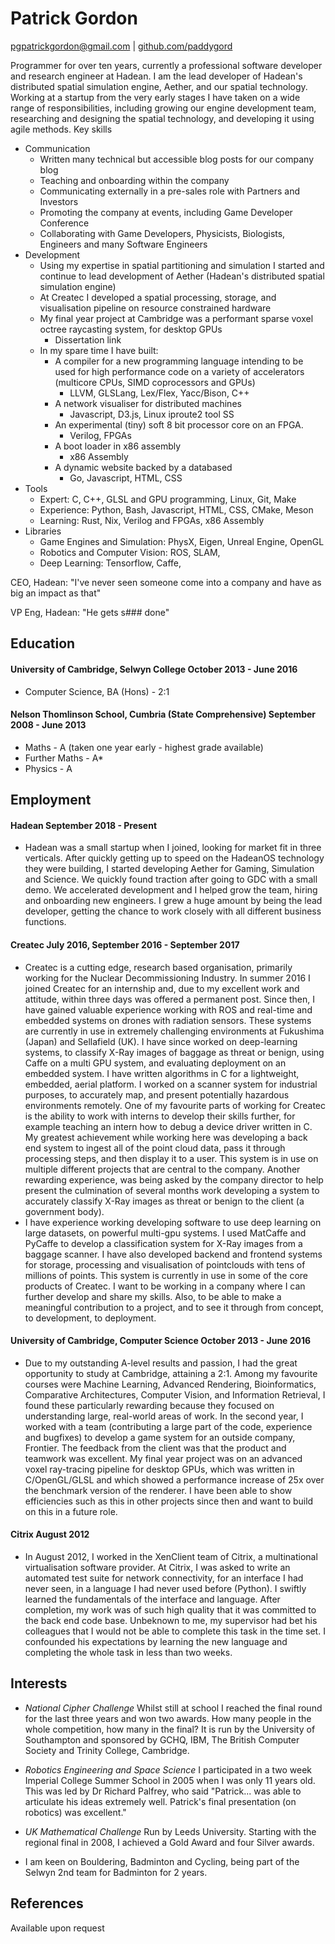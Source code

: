 # Patrick Gordon

[pgpatrickgordon@gmail.com](mailto:pgpatrickgordon@gmail.com) &#124; [github.com/paddygord](https://github.com/paddygord)

Programmer for over ten years, currently a professional software developer and research engineer at Hadean. I am the lead developer of Hadean's distributed spatial simulation engine, Aether, and our spatial technology.
Working at a startup from the very early stages I have taken on a wide range of responsibilities, including growing our engine development team, researching and designing the spatial technology, and developing it using agile methods.
Key skills
- Communication
  - Written many technical but accessible blog posts for our company blog
  - Teaching and onboarding within the company
  - Communicating externally in a pre-sales role with Partners and Investors
  - Promoting the company at events, including Game Developer Conference
  - Collaborating with Game Developers, Physicists, Biologists, Engineers and many Software Engineers
- Development
  - Using my expertise in spatial partitioning and simulation I started and continue to lead development of Aether (Hadean's distributed spatial simulation engine)
  - At Createc I developed a spatial processing, storage, and visualisation pipeline on resource constrained hardware
  - My final year project at Cambridge was a performant sparse voxel octree raycasting system, for desktop GPUs
    - Dissertation link
  - In my spare time I have built:
    - A compiler for a new programming language intending to be used for high performance code on a variety of accelerators (multicore CPUs, SIMD coprocessors and GPUs)
      - LLVM, GLSLang, Lex/Flex, Yacc/Bison, C++
    - A network visualiser for distributed machines
      - Javascript, D3.js, Linux iproute2 tool SS
    - An experimental (tiny) soft 8 bit processor core on an FPGA.
      - Verilog, FPGAs
    - A boot loader in x86 assembly
      - x86 Assembly
    - A dynamic website backed by a databased
      - Go, Javascript, HTML, CSS
- Tools
  - Expert: C, C++, GLSL and GPU programming, Linux, Git, Make
  - Experience: Python, Bash, Javascript, HTML, CSS, CMake, Meson
  - Learning: Rust, Nix, Verilog and FPGAs, x86 Assembly
- Libraries
  - Game Engines and Simulation: PhysX, Eigen, Unreal Engine, OpenGL
  - Robotics and Computer Vision: ROS, SLAM,
  - Deep Learning: Tensorflow, Caffe,

CEO, Hadean: "I've never seen someone come into a company and have as big an impact as that"

VP Eng, Hadean: "He gets s### done"

## Education
#### University of Cambridge, Selwyn College October 2013 - June 2016
- Computer Science, BA (Hons) - 2:1

#### Nelson Thomlinson School, Cumbria (State Comprehensive) September 2008 - June 2013
- Maths - A (taken one year early - highest grade available)
- Further Maths -  A*
- Physics - A

## Employment
#### Hadean September 2018 - Present
- Hadean was a small startup when I joined, looking for market fit in three verticals. After quickly getting up to speed on the HadeanOS technology they were building, I started developing Aether for Gaming, Simulation and Science. We quickly found traction after going to GDC with a small demo. We accelerated development and I helped grow the team, hiring and onboarding new engineers. I grew a huge amount by being the lead developer, getting the chance to work closely with all different business functions.

#### Createc July 2016, September 2016 - September 2017
- Createc is a cutting edge, research based organisation, primarily working for the Nuclear Decommissioning Industry. In summer 2016 I joined Createc for an internship and, due to my excellent work and attitude, within three days was offered a permanent post. Since then, I have gained valuable experience working with ROS and real-time and embedded systems on drones with radiation sensors. These systems are currently in use in extremely challenging environments at Fukushima (Japan) and Sellafield (UK). I have since worked on deep-learning systems, to classify X-Ray images of baggage as threat or benign, using Caffe on a multi GPU system, and evaluating deployment on an embedded system. I have written algorithms in C for a lightweight, embedded, aerial platform. I worked on a scanner system for industrial purposes, to accurately map, and present potentially hazardous environments remotely. One of my favourite parts of working for Createc is the ability to work with interns to develop their skills further, for example teaching an intern how to debug a device driver written in C. My greatest achievement while working here was developing a back end system to ingest all of the point cloud data, pass it through processing steps, and then display it to a user. This system is in use on multiple different projects that are central to the company. Another rewarding experience, was being asked by the company director to help present the culmination of several months work developing a system to accurately classify X-Ray images as threat or benign to the client (a government body).
- I have experience working developing software to use deep learning on large datasets, on powerful multi-gpu systems. I used MatCaffe and PyCaffe to develop a classification system for X-Ray images from a baggage scanner. I have also developed backend and frontend systems for storage, processing and visualisation of pointclouds with tens of millions of points. This system is currently in use in some of the core products of Createc. I want to be working in a company where I can further develop and share my skills. Also, to be able to make a meaningful contribution to a project, and to see it through from concept, to development, to deployment.

#### University of Cambridge, Computer Science October 2013 - June 2016
- Due to my outstanding A-level results and passion, I had the great opportunity to study at Cambridge, attaining a 2:1. Among my favourite courses were Machine Learning, Advanced Rendering, Bioinformatics, Comparative Architectures, Computer Vision, and Information Retrieval, I found these particularly rewarding because they focused on understanding large, real-world areas of work. In the second year, I worked with a team (contributing a large part of the code, experience and bugfixes) to develop a game system for an outside company, Frontier. The feedback from the client was that the product and teamwork was excellent. My final year project was on an advanced voxel ray-tracing pipeline for desktop GPUs, which was written in C/OpenGL/GLSL and which showed a performance increase of 25x over the benchmark version of the renderer. I have been able to show efficiencies such as this in other projects since then and want to build on this in a future role.

#### Citrix August 2012
- In August 2012, I worked in the XenClient team of Citrix, a multinational virtualisation software provider. At Citrix, I was asked to write an automated test suite for network connectivity, for an interface I had never seen, in a language I had never used before (Python). I swiftly learned the fundamentals of the interface and language. After completion, my work was of such high quality that it was committed to the back end code base. Unbeknown to me, my supervisor had bet his colleagues that I would not be able to complete this task in the time set. I confounded his expectations by learning the new language and completing the whole task in less than two weeks.


## Interests
- *National Cipher Challenge* Whilst still at school I reached the final round for the last three years and won two awards. How many people in the whole competition, how many in the final? It is run by the University of Southampton and sponsored by GCHQ, IBM, The British Computer Society and Trinity College, Cambridge.

- *Robotics Engineering and Space Science* I participated in a two week Imperial College Summer School in 2005 when I was only 11 years old. This was led by Dr Richard Palfrey, who said "Patrick... was able to articulate his ideas extremely well. Patrick's final presentation (on robotics) was excellent."

- *UK Mathematical Challenge* Run by Leeds University. Starting with the regional final in 2008, I achieved a Gold Award and four Silver awards.

- I am keen on Bouldering, Badminton and Cycling, being part of the Selwyn 2nd team for Badminton for 2 years.

## References
Available upon request
